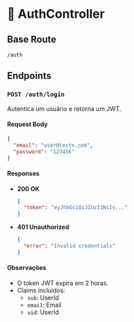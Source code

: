 # 🔑 AuthController

## Base Route
```
/auth
```

## Endpoints

### `POST /auth/login`
Autentica um usuário e retorna um JWT.

#### Request Body
```json
{
  "email": "user@teste.com",
  "password": "123456"
}
```

#### Responses
- **200 OK**
  ```json
  {
    "token": "eyJhbGciOiJIUzI1NiIs..."
  }
  ```
- **401 Unauthorized**
  ```json
  {
    "error": "Invalid credentials"
  }
  ```

#### Observações
- O token JWT expira em 2 horas.
- Claims incluídos:
  - `sub`: UserId
  - `email`: Email
  - `uid`: UserId
